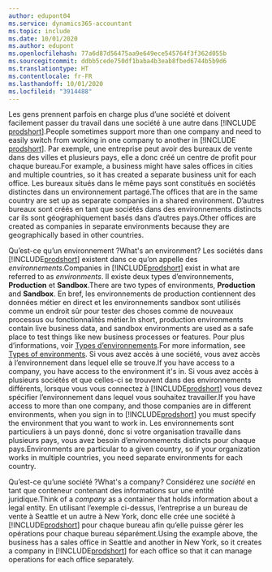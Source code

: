 ```yaml
---
author: edupont04
ms.service: dynamics365-accountant
ms.topic: include
ms.date: 10/01/2020
ms.author: edupont
ms.openlocfilehash: 77a6d87d56475aa9e649ece545764f3f362d055b
ms.sourcegitcommit: ddbb5cede750df1baba4b3eab8fbed6744b5b9d6
ms.translationtype: HT
ms.contentlocale: fr-FR
ms.lasthandoff: 10/01/2020
ms.locfileid: "3914488"
---
```

<span data-ttu-id="e94ce-101">Les gens prennent parfois en charge plus d’une société et doivent facilement passer du travail dans une société à une autre dans [!INCLUDE [prodshort](prodshort.md)].</span><span class="sxs-lookup"><span data-stu-id="e94ce-101">People sometimes support more than one company and need to easily switch from working in one company to another in [!INCLUDE [prodshort](prodshort.md)].</span></span> <span data-ttu-id="e94ce-102">Par exemple, une entreprise peut avoir des bureaux de vente dans des villes et plusieurs pays, elle a donc créé un centre de profit pour chaque bureau.</span><span class="sxs-lookup"><span data-stu-id="e94ce-102">For example, a business might have sales offices in cities and multiple countries, so it has created a separate business unit for each office.</span></span> <span data-ttu-id="e94ce-103">Les bureaux situés dans le même pays sont constitués en sociétés distinctes dans un environnement partagé.</span><span class="sxs-lookup"><span data-stu-id="e94ce-103">The offices that are in the same country are set up as separate companies in a shared environment.</span></span> <span data-ttu-id="e94ce-104">D’autres bureaux sont créés en tant que sociétés dans des environnements distincts car ils sont géographiquement basés dans d’autres pays.</span><span class="sxs-lookup"><span data-stu-id="e94ce-104">Other offices are created as companies in separate environments because they are geographically based in other countries.</span></span>  

<span data-ttu-id="e94ce-105">Qu’est-ce qu’un environnement ?</span><span class="sxs-lookup"><span data-stu-id="e94ce-105">What's an environment?</span></span> <span data-ttu-id="e94ce-106">Les sociétés dans [!INCLUDE[prodshort](prodshort.md)] existent dans ce qu’on appelle des *environnements*.</span><span class="sxs-lookup"><span data-stu-id="e94ce-106">Companies in [!INCLUDE[prodshort](prodshort.md)] exist in what are referred to as *environments*.</span></span> <span data-ttu-id="e94ce-107">Il existe deux types d’environnements, **Production** et **Sandbox**.</span><span class="sxs-lookup"><span data-stu-id="e94ce-107">There are two types of environments, **Production** and **Sandbox**.</span></span> <span data-ttu-id="e94ce-108">En bref, les environnements de production contiennent des données métier en direct et les environnements sandbox sont utilisés comme un endroit sûr pour tester des choses comme de nouveaux processus ou fonctionnalités métier.</span><span class="sxs-lookup"><span data-stu-id="e94ce-108">In short, production environments contain live business data, and sandbox environments are used as a safe place to test things like new business processes or features.</span></span> <span data-ttu-id="e94ce-109">Pour plus d’informations, voir [Types d’environnements](/dynamics365/business-central/dev-itpro/administration/tenant-admin-center-environments#types-of-environments).</span><span class="sxs-lookup"><span data-stu-id="e94ce-109">For more information, see [Types of environments](/dynamics365/business-central/dev-itpro/administration/tenant-admin-center-environments#types-of-environments).</span></span> <span data-ttu-id="e94ce-110">Si vous avez accès à une société, vous avez accès à l’environnement dans lequel elle se trouve.</span><span class="sxs-lookup"><span data-stu-id="e94ce-110">If you have access to a company, you have access to the environment it's in.</span></span> <span data-ttu-id="e94ce-111">Si vous avez accès à plusieurs sociétés et que celles-ci se trouvent dans des environnements différents, lorsque vous vous connectez à [!INCLUDE[prodshort](prodshort.md)] vous devez spécifier l’environnement dans lequel vous souhaitez travailler.</span><span class="sxs-lookup"><span data-stu-id="e94ce-111">If you have access to more than one company, and those companies are in different environments, when you sign in to [!INCLUDE[prodshort](prodshort.md)] you must specify the environment that you want to work in.</span></span> <span data-ttu-id="e94ce-112">Les environnements sont particuliers à un pays donné, donc si votre organisation travaille dans plusieurs pays, vous avez besoin d’environnements distincts pour chaque pays.</span><span class="sxs-lookup"><span data-stu-id="e94ce-112">Environments are particular to a given country, so if your organization works in multiple countries, you need separate environments for each country.</span></span>  

<span data-ttu-id="e94ce-113">Qu’est-ce qu’une société ?</span><span class="sxs-lookup"><span data-stu-id="e94ce-113">What's a company?</span></span> <span data-ttu-id="e94ce-114">Considérez une *société* en tant que conteneur contenant des informations sur une entité juridique.</span><span class="sxs-lookup"><span data-stu-id="e94ce-114">Think of a *company* as a container that holds information about a legal entity.</span></span> <span data-ttu-id="e94ce-115">En utilisant l’exemple ci-dessus, l’entreprise a un bureau de vente à Seattle et un autre à New York, donc elle crée une société à [!INCLUDE[prodshort](prodshort.md)] pour chaque bureau afin qu’elle puisse gérer les opérations pour chaque bureau séparément.</span><span class="sxs-lookup"><span data-stu-id="e94ce-115">Using the example above, the business has a sales office in Seattle and another in New York, so it creates a company in [!INCLUDE[prodshort](prodshort.md)] for each office so that it can manage operations for each office separately.</span></span>  
